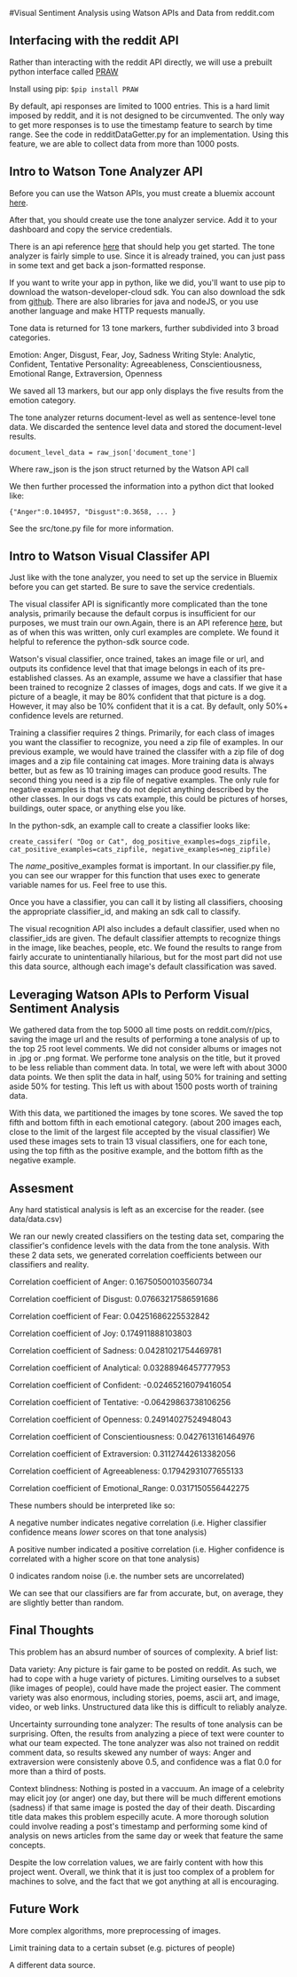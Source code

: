 #Visual Sentiment Analysis using Watson APIs and Data from reddit.com

Interfacing with the reddit API
-------------------------------

Rather than interacting with the reddit API directly, we will use a prebuilt python interface called [PRAW](https://github.com/praw-dev/praw)

Install using pip:
`$pip install PRAW`

By default, api responses are limited to 1000 entries. This is a hard limit imposed by reddit, and it is not designed to be circumvented. The only way to get more responses is to use the timestamp feature to search by time range. See the code in redditDataGetter.py for an implementation. Using this feature, we are able to collect data from more than 1000 posts.

Intro to Watson Tone Analyzer API
---------------------------------

Before you can use the Watson APIs, you must create a bluemix account [here](http://www.ibm.com/cloud-computing/bluemix/).

After that, you should create use the tone analyzer service. Add it to your dashboard and copy the service credentials.

There is an api reference [here](http://www.ibm.com/smarterplanet/us/en/ibmwatson/developercloud/tone-analyzer/api/v3/?python#) that should help you get started. The tone analyzer is fairly simple to use. Since it is already trained, you can just pass in some text and get back a json-formatted response.

If you want to write your app in python, like we did, you'll want to use pip to download the watson-developer-cloud sdk. You can also download the sdk from [github](https://github.com/watson-developer-cloud/python-sdk). There are also libraries for java and nodeJS, or you use another language and make HTTP requests manually.

Tone data is returned for 13 tone markers, further subdivided into 3 broad categories.

Emotion: Anger, Disgust, Fear, Joy, Sadness
Writing Style: Analytic, Confident, Tentative
Personality: Agreeableness, Conscientiousness, Emotional Range, Extraversion, Openness

We saved all 13 markers, but our app only displays the five results from the emotion category.

The tone analyzer returns document-level as well as sentence-level tone data. We discarded the sentence level data and stored the document-level results.

`document_level_data = raw_json['document_tone']`

Where raw_json is the json struct returned by the Watson API call

We then further processed the information into a python dict that looked like:

`{"Anger":0.104957, "Disgust":0.3658, ... }`

See the src/tone.py file for more information.

Intro to Watson Visual Classifer API
------------------------------------

Just like with the tone analyzer, you need to set up the service in Bluemix before you can get started. Be sure to save the service credentials.

The visual classifer API is significantly more complicated than the tone analysis, primarily because the default corpus is insufficient for our purposes, we must train our own.Again, there is an API reference [here](https://www.ibm.com/smarterplanet/us/en/ibmwatson/developercloud/visual-recognition/api/v3/), but as of when this was written, only curl examples are complete. We found it helpful to reference the python-sdk source code.

Watson's visual classifier, once trained, takes an image file or url, and outputs its confidence level that that image belongs in each of its pre-established classes. As an example, assume we have a classifier that hase been trained to recognize 2 classes of images, dogs and cats. If we give it a picture of a beagle, it may be 80% confident that that picture is a dog. However, it may also be 10% confident that it is a cat. By default, only 50%+ confidence levels are returned.

Training a classifier requires 2 things. Primarily, for each class of images you want the classifier to recognize, you need a zip file of examples. In our previous example, we would have trained the classifer with a zip file of dog images and a zip file containing cat images. More training data is always better, but as few as 10 training images can produce good results. The second thing you need is a zip file of negative examples. The only rule for negative examples is that they do not depict anything described by the other classes. In our dogs vs cats example, this could be pictures of horses, buildings, outer space, or anything else you like.

In the python-sdk, an example call to create a classifier looks like:

`create_cassifer( "Dog or Cat", dog_positive_examples=dogs_zipfile, cat_positive_examples=cats_zipfile, negative_examples=neg_zipfile)`

The *name*_positive_examples format is important. In our classifier.py file, you can see our wrapper for this function that uses exec to generate variable names for us. Feel free to use this.

Once you have a classifier, you can call it by listing all classifiers, choosing the appropriate classifier_id, and making an sdk call to classify.

The visual recognition API also includes a default classifier, used when no classifier_ids are given. The default classifier attempts to recognize things in the image, like beaches, people, etc. We found the results to range from fairly accurate to unintentianally hilarious, but for the most part did not use this data source, although each image's default classification was saved.

Leveraging Watson APIs to Perform Visual Sentiment Analysis
-----------------------------------------------------------
We gathered data from the top 5000 all time posts on reddit.com/r/pics, saving the image url and the results of performing a tone analysis of up to the top 25 root level comments. We did not consider albums or images not in .jpg or .png format. We performe tone analysis on the title, but it proved to be less reliable than comment data. In total, we were left with about 3000 data points. We then split the data in half, using 50% for training and setting aside 50% for testing. This left us with about 1500 posts worth of training data.

With this data, we partitioned the images by tone scores. We saved the top fifth and bottom fifth in each emotional category. (about 200 images each, close to the limit of the largest file accepted by the visual classifier) We used these images sets to train 13 visual classifiers, one for each tone, using the top fifth as the positive example, and the bottom fifth as the negative example.

Assesment
---------
Any hard statistical analysis is left as an excercise for the reader. (see data/data.csv)

We ran our newly created classifiers on the testing data set, comparing the classifier's confidence levels with the data from the tone analysis. With these 2 data sets, we generated correlation coefficients between our classifiers and reality.

Correlation coefficient of Anger: 0.16750500103560734

Correlation coefficient of Disgust: 0.07663217586591686

Correlation coefficient of Fear: 0.04251686225532842

Correlation coefficient of Joy: 0.174911888103803

Correlation coefficient of Sadness: 0.04281021754469781

Correlation coefficient of Analytical: 0.03288946457777953

Correlation coefficient of Confident: -0.02465216079416054

Correlation coefficient of Tentative: -0.06429863738106256

Correlation coefficient of Openness: 0.24914027524948043

Correlation coefficient of Conscientiousness: 0.0427613161464976

Correlation coefficient of Extraversion: 0.31127442613382056

Correlation coefficient of Agreeableness: 0.17942931077655133

Correlation coefficient of Emotional_Range: 0.0317150556442275

These numbers should be interpreted like so: 

A negative number indicates negative correlation (i.e. Higher classifier confidence means *lower* scores on that tone analysis)

A positive number indicated a positive correlation (i.e. Higher confidence is correlated with a higher score on that tone analysis)

0 indicates random noise (i.e. the number sets are uncorrelated)

We can see that our classifiers are far from accurate, but, on average, they are slightly better than random.

Final Thoughts
--------------

This problem has an absurd number of sources of complexity. A brief list:

Data variety: Any picture is fair game to be posted on reddit. As such, we had to cope with a huge variety of pictures. Limiting ourselves to a subset (like images of people), could have made the project easier. The comment variety was also enormous, including stories, poems, ascii art, and image, video, or web links. Unstructured data like this is difficult to reliably analyze.

Uncertainty surrounding tone analyzer: The results of tone analysis can be surprising. Often, the results from analyzing a piece of text were counter to what our team expected. The tone analyzer was also not trained on reddit comment data, so results skewed any number of ways: Anger and extraversion were consistenly above 0.5, and confidence was a flat 0.0 for more than a third of posts.

Context blindness: Nothing is posted in a vaccuum. An image of a celebrity may elicit joy (or anger) one day, but there will be much different emotions (sadness) if that same image is posted the day of their death. Discarding title data makes this problem especilly acute. A more thorough solution could involve reading a post's timestamp and performing some kind of analysis on news articles from the same day or week that feature the same concepts.

Despite the low correlation values, we are fairly content with how this project went. Overall, we think that it is just too complex of a problem for machines to solve, and the fact that we got anything at all is encouraging.

Future Work
-----------

More complex algorithms, more preprocessing of images.

Limit training data to a certain subset (e.g. pictures of people)

A different data source.
